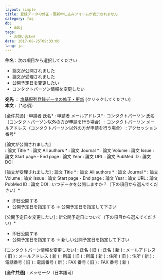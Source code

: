 ```yaml
---
layout: simple
title: 登録データの修正・更新申し込みフォームが表示されません
category: faq
db:
  - ddbj
tags: 
  - お問い合わせ
date: 2017-08-25T09:33:00
lang: ja
---
```


**件名**：次の項目から選択してください

  - 論文が公開されました
  - 論文が受理されました
  - 公開予定日を変更したい
  - コンタクトパーソン情報を変更したい

**宛先** ：
[塩基配列登録データの修正・更新](mailto:ddbjupdt@ddbj.nig.ac.jp)
(クリックしてください)  
**本文** :（<span class="red">\*</span>必須）

\[全件共通\]
: 申請者 氏名<span class="red">\*</span>
: 申請者 メールアドレス<span class="red">\*</span>
: コンタクトパーソン 氏名（コンタクトパーソン以外の方が申請を行う場合）
: コンタクトパーソン メールアドレス（コンタクトパーソン以外の方が申請を行う場合）
: アクセッション番号<span class="red">\*</span>


\[論文が公開されました\]  
: 論文 Title <span class="red">\*</span>
: 論文 All authors <span class="red">\*</span>
: 論文 Journal <span class="red">\*</span>
: 論文 Volume
: 論文 Issue
: 論文 Start page - End page
: 論文 Year
: 論文 URL
: 論文 PubMed ID
: 論文 DOI


\[論文が受理されました\]
: 論文 Title <span class="red">\*</span>
: 論文 All authors <span class="red">\*</span>
: 論文 Journal <span class="red">\*</span>
: 論文 Volume
: 論文 Issue
: 論文 Start page - End page
: 論文 Year
: 論文 URL
: 論文 PubMed ID
: 論文 DOI
: いつデータを公開しますか？（下の項目から選んでください）<span class="red">\*</span>

- 即日公開する
- 公開予定日を指定する → 公開予定日を指定して下さい



\[公開予定日を変更したい\]
: 新公開予定日について（下の項目から選んでください）<span class="red">\*</span>

- 即日公開する
- 公開予定日を指定する → 新しい公開予定日を指定して下さい



\[コンタクトパーン情報を変更したい\]
: 氏名 ( 旧 )
: 氏名 ( 新 )
: メールアドレス ( 旧 )
: メールアドレス ( 新 )
: 所属 ( 旧 )
: 所属 ( 新 )
: 住所 ( 旧 )
: 住所 ( 新 )
: 電話番号 ( 旧 )
: 電話番号 ( 新 )
: FAX 番号 ( 旧 )
: FAX 番号 ( 新 )



**\[全件共通\]**
: メッセージ（日本語可）
